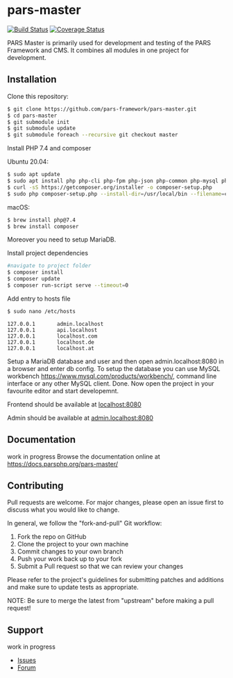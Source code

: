 # pars-master

[![Build Status](https://travis-ci.com/pars-framework/pars-master.svg?branch=master)](https://travis-ci.com/pars-framework/pars-master)
[![Coverage Status](https://coveralls.io/repos/github/pars-framework/pars-master/badge.svg?branch=master)](https://coveralls.io/github/pars-framework/pars-master?branch=master)

PARS Master is primarily used for development and testing of the PARS Framework and CMS.
It combines all modules in one project for development.

## Installation

Clone this repository:
```bash
$ git clone https://github.com/pars-framework/pars-master.git
$ cd pars-master
$ git submodule init
$ git submodule update
$ git submodule foreach --recursive git checkout master
```

Install PHP 7.4 and composer

Ubuntu 20.04:
```bash
$ sudo apt update
$ sudo apt install php php-cli php-fpm php-json php-common php-mysql php-pdo-mysql php-zip php-gd php-mbstring php-curl php-xml php-pear php-bcmath
$ curl -sS https://getcomposer.org/installer -o composer-setup.php
$ sudo php composer-setup.php --install-dir=/usr/local/bin --filename=composer
```

macOS:
```bash
$ brew install php@7.4
$ brew install composer
```

Moreover you need to setup MariaDB.

Install project dependencies
```bash
#navigate to project folder
$ composer install
$ composer update
$ composer run-script serve --timeout=0
```

Add entry to hosts file
```bash
$ sudo nano /etc/hosts
```
```
127.0.0.1       admin.localhost
127.0.0.1       api.localhost
127.0.0.1       localhost.com
127.0.0.1       localhost.de
127.0.0.1       localhost.at
```

Setup a MariaDB database and user and then open admin.localhost:8080 in a browser and enter db config.
To setup the database you can use MySQL workbench https://www.mysql.com/products/workbench/, command line interface or any other MySQL client.
Done. Now open the project in your favourite editor and start developemnt.

Frontend should be available at [localhost:8080](localhost:8080)

Admin should be available at [admin.localhost:8080](admin.localhost:8080)

## Documentation
work in progress
Browse the documentation online at https://docs.parsphp.org/pars-master/

## Contributing

Pull requests are welcome. For major changes, please open an issue first to discuss what you
would like to change.

In general, we follow the "fork-and-pull" Git workflow:
1. Fork the repo on GitHub
2. Clone the project to your own machine
3. Commit changes to your own branch
4. Push your work back up to your fork
5. Submit a Pull request so that we can review your changes

Please refer to the project's guidelines for submitting patches and additions and make sure
to update tests as appropriate.

NOTE: Be sure to merge the latest from "upstream" before making a pull request!

## Support
work in progress
* [Issues](https://github.com/pars/pars-master/issues/)
* [Forum](https://discourse.parsphp.org/)
